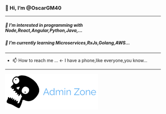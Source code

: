 ### 👋 Hi, I’m @OscarGM40
___
##### 👀 I’m interested in programming with Node,React,Angular,Python,Java,...
##### 🌱 I’m currently learning Microservices,RxJs,Golang,AWS...
___

- 📫 How to reach me ... <- I have a phone,like everyone,you know...
___
![alt text](https://github.com/OscarGM40/OscarGM40/blob/main/LogoMakr01.png?raw=true)
<!---
OscarGM40/OscarGM40 is a ✨ special ✨ repository because its `README.md` (this file) appears on your GitHub profile.
You can click the Preview link to take a look at your changes.
--->
